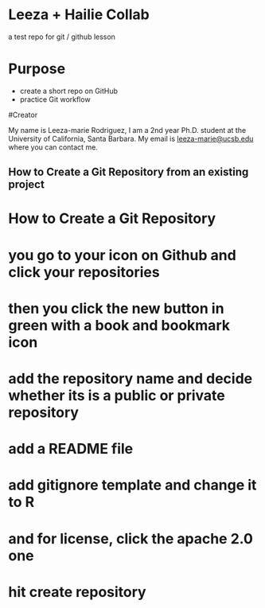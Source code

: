 
# Leeza + Hailie Collab



a test repo for git / github lesson


# Purpose

- create a short repo on GitHub
- practice Git workflow

#Creator 

My name is Leeza-marie Rodriguez, I am a 2nd year Ph.D. student at the University of California, Santa Barbara. My email is [leeza-marie@ucsb.edu](mailto:leeza-marie@ucsb.edu) where you can contact me.

## How to Create a Git Repository from an existing project
# How to Create a Git Repository
# you go to your icon on Github and click your repositories
# then you click the new button in green with a book and bookmark icon
# add the repository name and decide whether its is a public or private repository
# add a README file
# add gitignore template and change it to R
# and for license, click the apache 2.0 one
# hit create repository


